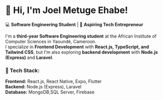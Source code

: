 # 👋 Hi, I'm Joel Metuge Ehabe!

💻 **Software Engineering Student** | 🚀 **Aspiring Tech Entrepreneur**  

I'm a **third-year Software Engineering student** at the African Institute of Computer Sciences in Yaoundé, Cameroon.  
I specialize in **Frontend Development** with **React.js, TypeScript, and Tailwind CSS**, but I'm also exploring **backend development** with **Node.js (Express)** and **Laravel**.  

### 🔧 Tech Stack:  
**Frontend:** React.js, React Native, Expo, Flutter  
**Backend:** Node.js (Express), Laravel  
**Database:** MongoDB,SQL Server, Firebase  


